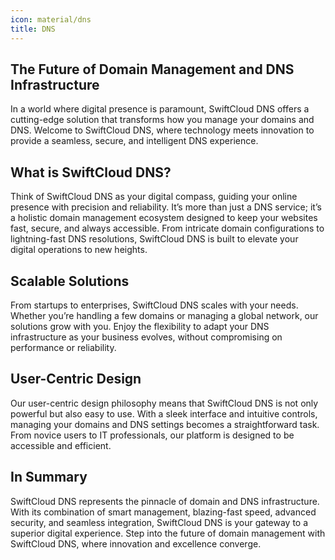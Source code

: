 ```yaml
---
icon: material/dns 
title: DNS
---
```

## The Future of Domain Management and DNS Infrastructure

In a world where digital presence is paramount, SwiftCloud DNS offers a cutting-edge solution that transforms how you manage your domains and DNS. Welcome to SwiftCloud DNS, where technology meets innovation to provide a seamless, secure, and intelligent DNS experience.

## What is SwiftCloud DNS?

Think of SwiftCloud DNS as your digital compass, guiding your online presence with precision and reliability. It’s more than just a DNS service; it’s a holistic domain management ecosystem designed to keep your websites fast, secure, and always accessible. From intricate domain configurations to lightning-fast DNS resolutions, SwiftCloud DNS is built to elevate your digital operations to new heights.

## Scalable Solutions

From startups to enterprises, SwiftCloud DNS scales with your needs. Whether you’re handling a few domains or managing a global network, our solutions grow with you. Enjoy the flexibility to adapt your DNS infrastructure as your business evolves, without compromising on performance or reliability.

## User-Centric Design

Our user-centric design philosophy means that SwiftCloud DNS is not only powerful but also easy to use. With a sleek interface and intuitive controls, managing your domains and DNS settings becomes a straightforward task. From novice users to IT professionals, our platform is designed to be accessible and efficient.

## In Summary

SwiftCloud DNS represents the pinnacle of domain and DNS infrastructure. With its combination of smart management, blazing-fast speed, advanced security, and seamless integration, SwiftCloud DNS is your gateway to a superior digital experience. Step into the future of domain management with SwiftCloud DNS, where innovation and excellence converge.